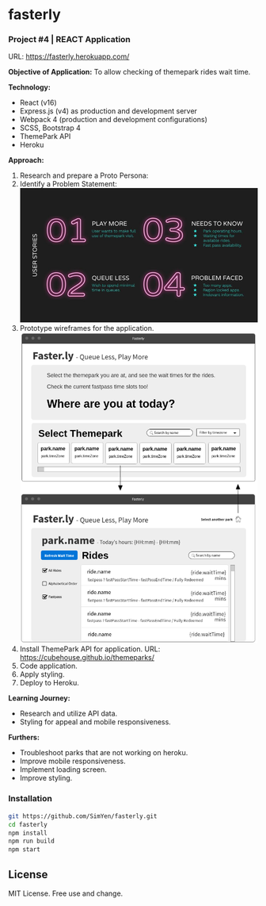 
# fasterly
### Project #4 | REACT Application
URL: https://fasterly.herokuapp.com/

**Objective of Application:**
 To allow checking of themepark rides wait time.

**Technology:**
- React (v16)
- Express.js (v4) as production and development server
- Webpack 4 (production and development configurations)
- SCSS, Bootstrap 4
- ThemePark API
- Heroku

**Approach:**
1. Research and prepare a Proto Persona:
2. Identify a Problem Statement:
![User](https://github.com/SimYen/fasterly/blob/master/userstories.jpg)
3. Prototype wireframes for the application.
![Wireframe](https://github.com/SimYen/fasterly/blob/master/wireframe.png)
4. Install ThemePark API for application.
URL: https://cubehouse.github.io/themeparks/
6. Code application.
7. Apply styling.
8. Deploy to Heroku.

**Learning Journey:**
- Research and utilize API data.
- Styling for appeal and mobile responsiveness.

**Furthers:**
- Troubleshoot parks that are not working on heroku.
- Improve mobile responsiveness.
- Implement loading screen.
- Improve styling.


### Installation
```bash
git https://github.com/SimYen/fasterly.git
cd fasterly
npm install
npm run build
npm start
```

## License
MIT License. Free use and change.